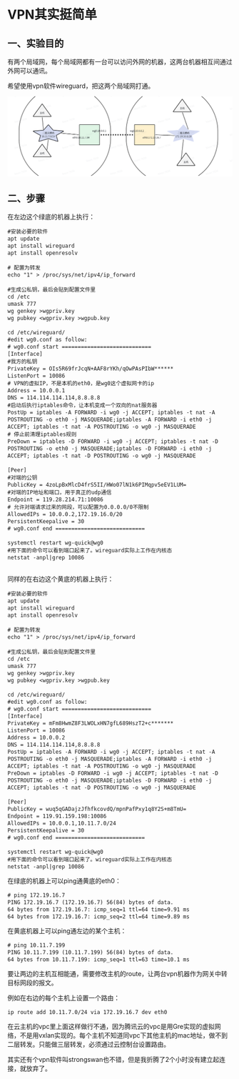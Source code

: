 # VPN其实挺简单

## 一、实验目的

有两个局域网，每个局域网都有一台可以访问外网的机器，这两台机器相互间通过外网可以通讯。

希望使用vpn软件wireguard，把这两个局域网打通。

![vpn.png](img/namespace/vpn.png)

## 二、步骤

在左边这个绿底的机器上执行：

```shell
#安装必要的软件
apt update
apt install wireguard
apt install openresolv

# 配置为转发
echo "1" > /proc/sys/net/ipv4/ip_forward

#生成公私钥，最后会贴到配置文件里
cd /etc
umask 777
wg genkey >wgpriv.key
wg pubkey <wgpriv.key >wgpub.key

cd /etc/wireguard/
#edit wg0.conf as follow:
# wg0.conf start ============================
[Interface]
#我方的私钥
PrivateKey = OIs5R69frJcqN+AAF8rYKh/qOwPAsPIbW******  
ListenPort = 10086
# VPN的虚拟IP，不是本机的eth0，是wg0这个虚拟网卡的ip
Address = 10.0.0.1
DNS = 114.114.114.114,8.8.8.8
#启动后执行iptables命令，让本机变成一个双向的nat服务器
PostUp = iptables -A FORWARD -i wg0 -j ACCEPT; iptables -t nat -A POSTROUTING -o eth0 -j MASQUERADE;iptables -A FORWARD -i eth0 -j ACCEPT; iptables -t nat -A POSTROUTING -o wg0 -j MASQUERADE
# 停止前清理iptables规则
PreDown = iptables -D FORWARD -i wg0 -j ACCEPT; iptables -t nat -D POSTROUTING -o eth0 -j MASQUERADE;iptables -D FORWARD -i eth0 -j ACCEPT; iptables -t nat -D POSTROUTING -o wg0 -j MASQUERADE

[Peer]
#对端的公钥
PublicKey = 4zoLpBxMlcD4frS5II/HWo07lN1k6PIMqpv5eEV1LUM=
#对端的IP地址和端口，用于真正的udp通信
Endpoint = 119.28.214.71:10086
# 允许对端请求过来的网段，可以配置为0.0.0.0/0不限制
AllowedIPs = 10.0.0.2,172.19.16.0/20
PersistentKeepalive = 30
# wg0.conf end ============================

systemctl restart wg-quick@wg0
#用下面的命令可以看到端口起来了。wireguard实际上工作在内核态
netstat -anpl|grep 10086


```

同样的在右边这个黄底的机器上执行：

```shell
#安装必要的软件
apt update
apt install wireguard
apt install openresolv

# 配置为转发
echo "1" > /proc/sys/net/ipv4/ip_forward

#生成公私钥，最后会贴到配置文件里
cd /etc
umask 777
wg genkey >wgpriv.key
wg pubkey <wgpriv.key >wgpub.key

cd /etc/wireguard/
#edit wg0.conf as follow:
# wg0.conf start ============================
[Interface]
PrivateKey = mFm8HwmZ8F3LWOLxHN7gfL689HszT2+c*******
ListenPort = 10086
Address = 10.0.0.2
DNS = 114.114.114.114,8.8.8.8
PostUp = iptables -A FORWARD -i wg0 -j ACCEPT; iptables -t nat -A POSTROUTING -o eth0 -j MASQUERADE;iptables -A FORWARD -i eth0 -j ACCEPT; iptables -t nat -A POSTROUTING -o wg0 -j MASQUERADE
PreDown = iptables -D FORWARD -i wg0 -j ACCEPT; iptables -t nat -D POSTROUTING -o eth0 -j MASQUERADE;iptables -D FORWARD -i eth0 -j ACCEPT; iptables -t nat -D POSTROUTING -o wg0 -j MASQUERADE

[Peer]
PublicKey = wuq5qGADajzJfhfkcovdQ/mpnPafPxy1q8Y2S+m8TmU=
Endpoint = 119.91.159.198:10086
AllowedIPs = 10.0.0.1,10.11.7.0/24
PersistentKeepalive = 30
# wg0.conf end ============================

systemctl restart wg-quick@wg0
#用下面的命令可以看到端口起来了。wireguard实际上工作在内核态
netstat -anpl|grep 10086

```

在绿底的机器上可以ping通黄底的eth0：

```shell
# ping 172.19.16.7
PING 172.19.16.7 (172.19.16.7) 56(84) bytes of data.
64 bytes from 172.19.16.7: icmp_seq=1 ttl=64 time=9.91 ms
64 bytes from 172.19.16.7: icmp_seq=2 ttl=64 time=9.89 ms
```

在黄底机器上可以ping通左边的某个主机：

```shell
# ping 10.11.7.199
PING 10.11.7.199 (10.11.7.199) 56(84) bytes of data.
64 bytes from 10.11.7.199: icmp_seq=1 ttl=63 time=10.1 ms

```

要让两边的主机互相能通，需要修改主机的route，让两台vpn机器作为网关中转目标网段的报文。

例如在右边的每个主机上设置一个路由：

```shell
ip route add 10.11.7.0/24 via 172.19.16.7 dev eth0
```

在云主机的vpc里上面这样做行不通，因为腾讯云的vpc是用Gre实现的虚拟网络，不是用vxlan实现的。每个主机不知道同vpc下其他主机的mac地址，做不到二层转发。只能做三层转发，必须通过云控制台设置路由。



其实还有个vpn软件叫strongswan也不错，但是我折腾了2个小时没有建立起连接，就放弃了。
